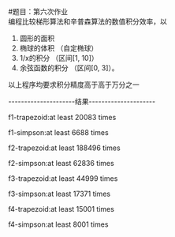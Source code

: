 
#题目：第六次作业  
编程比较梯形算法和辛普森算法的数值积分效率，以

1. 圆形的面积  
2. 椭球的体积 （自定椭球） 
3. 1/x的积分 （区间[1, 10]）
4. 余弦函数的积分 （区间[0, 3]）。

以上程序均要求积分精度高于高于万分之一

---------------------结果---------------------

f1-trapezoid:at least 20083 times

f1-simpson:at least 6688 times

f2-trapezoid:at least 188496 times

f2-simpson:at least 62836 times

f3-trapezoid:at least 44999 times

f3-simpson:at least 17371 times

f4-trapezoid:at least 15001 times

f4-simpson:at least 8001 times
